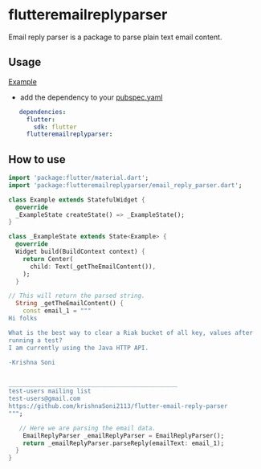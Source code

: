 # flutteremailreplyparser

Email reply parser is a package to parse plain text email content.

## Usage
[Example](https://github.com/krishnaSoni2113/flutter-email-reply-parser/blob/master/example/example.dart)

* add the dependency to your [pubspec.yaml](https://github.com/krishnaSoni2113/flutter-email-reply-parser/blob/master/pubspec.yaml)

```yaml
   dependencies:
     flutter:
       sdk: flutter
     flutteremailreplyparser:
```

## How to use
```dart
import 'package:flutter/material.dart';
import 'package:flutteremailreplyparser/email_reply_parser.dart';

class Example extends StatefulWidget {
  @override
  _ExampleState createState() => _ExampleState();
}

class _ExampleState extends State<Example> {
  @override
  Widget build(BuildContext context) {
    return Center(
      child: Text(_getTheEmailContent()),
    );
  }

// This will return the parsed string.
  String _getTheEmailContent() {
    const email_1 = """
Hi folks

What is the best way to clear a Riak bucket of all key, values after
running a test?
I am currently using the Java HTTP API.

-Krishna Soni


_______________________________________________
test-users mailing list
test-users@gmail.com
https://github.com/krishnaSoni2113/flutter-email-reply-parser
""";

   // Here we are parsing the email data.
    EmailReplyParser _emailReplyParser = EmailReplyParser();
    return _emailReplyParser.parseReply(emailText: email_1);
  }
}
```

